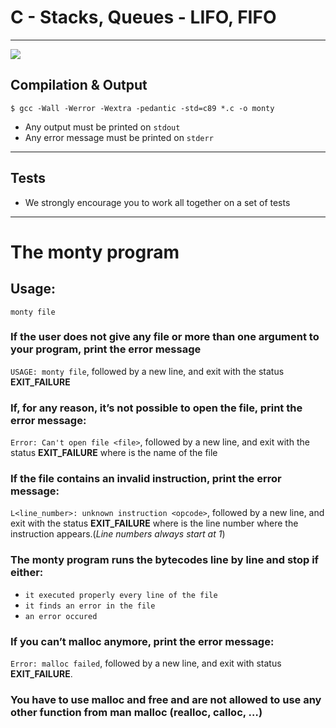 # C - Stacks, Queues - LIFO, FIFO
<hr>

<img src="https://pbs.twimg.com/media/CFYYWy6UEAE9Ow-.png" />

## Compilation & Output
```
$ gcc -Wall -Werror -Wextra -pedantic -std=c89 *.c -o monty
```
- Any output must be printed on `stdout`
- Any error message must be printed on `stderr`

<hr>

## Tests
* We strongly encourage you to work all together on a set of tests

<hr>

# The monty program

## Usage:
```monty file```
### If the user does not give any file or more than one argument to your program, print the error message<br>
`USAGE: monty file`, followed by a new line, and exit with the status <b>EXIT_FAILURE</b>
### If, for any reason, it’s not possible to open the file, print the error message:
```Error: Can't open file <file>```, followed by a new line, and exit with the status <b>EXIT_FAILURE</b>
where <file> is the name of the file
### If the file contains an invalid instruction, print the error message:
`L<line_number>: unknown instruction <opcode>`, followed by a new line, and exit with the status <b>EXIT_FAILURE</b>
where is the line number where the instruction appears.(<em>Line numbers always start at 1</em>)
### The monty program runs the bytecodes line by line and stop if either:
- `it executed properly every line of the file`<br>
- `it finds an error in the file`<br>
- `an error occured`<br>
### If you can’t malloc anymore, print the error message:
```Error: malloc failed```, followed by a new line, and exit with status <b>EXIT_FAILURE</b>.
### You have to use malloc and free and are not allowed to use any other function from man malloc (realloc, calloc, …)
